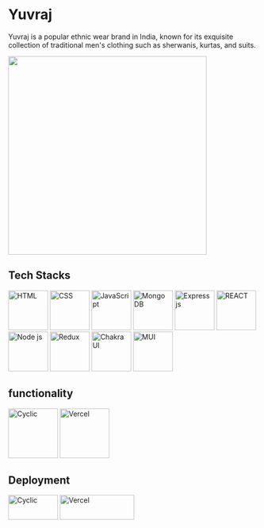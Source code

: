 # Yuvraj

Yuvraj is a popular ethnic wear brand in India, known for its exquisite collection of traditional men's clothing such as sherwanis, kurtas, and suits. 

<p><img src="https://manyavar-clone-nine.vercel.app/static/media/Screenshot 2025-01-31 005833.png" width='400' /> </p>


<h2>Tech Stacks</h2>
<p><img src="https://cdn.iconscout.com/icon/free/png-256/html-2752158-2284975.png?w=256&f=avif" width='80' alt="HTML" /> 
<img src="https://cdn.iconscout.com/icon/free/png-256/css-alt-3521367-2944811.png?w=256&f=avif" width='80' alt="CSS" />
<img src="https://cdn.iconscout.com/icon/free/png-256/javascript-3628858-3029998.png?w=256&f=avif" width='80' alt="JavaScript"/>
 <img src="https://www.dbi-services.com/wp-content/uploads/2022/01/Logo-Mongodb-carre.png" width='80' alt="Mongo DB" />
 <img src="https://adware-technologies.s3.amazonaws.com/uploads/technology/thumbnail/20/express-js.png" width='80' alt="Express js" />
<img src="https://cdn.iconscout.com/icon/free/png-256/react-3-1175109.png?w=256&f=avif" width='80' alt="REACT" />
 <img src="https://upload.wikimedia.org/wikipedia/commons/thumb/d/d9/Node.js_logo.svg/2560px-Node.js_logo.svg.png" width='80' alt="Node js" />
<img src="https://cdn.zapier.com/storage/blog/4ec8fc7dc3a75758a3913bab9e5a4fd8_2.500x278.png" width='80' alt="Redux" />
<img src="https://www.happylifecreators.com/wp/wp-content/uploads/2022/06/chakra-ui_title2-400x400.png" width='80' alt="Chakra UI" />
<img src="https://mui.com/static/logo.png" width='80' alt="MUI" />  
 
 </p>
<h2>functionality</h2>
<p>
<img src="https://img.freepik.com/premium-vector/authentication-icon-simple-element-illustration-authentication-concept-symbol-design-can-be-used-web-mobile_159242-6853.jpg?w=2000" width='100' height='100px' alt="Cyclic"/>
<img src="https://t3.ftcdn.net/jpg/03/91/34/12/360_F_391341245_KZoIHUJSA4NpdQhjlfPxEtKTQVF4eDfp.jpg" width='100' height='100px' alt="Vercel"/>
</p>


</p>
<h2>Deployment</h2>
<p>
<img src="https://www.cyclic.sh/og/summary_large_image.png" width='100' height='50px' alt="Cyclic"/>
<img src="https://miro.medium.com/max/1400/1*Rv6kW7EnWmShq7DKEb9-_A@2x.jpeg" width='150' height='50px' alt="Vercel"/>
</p>


